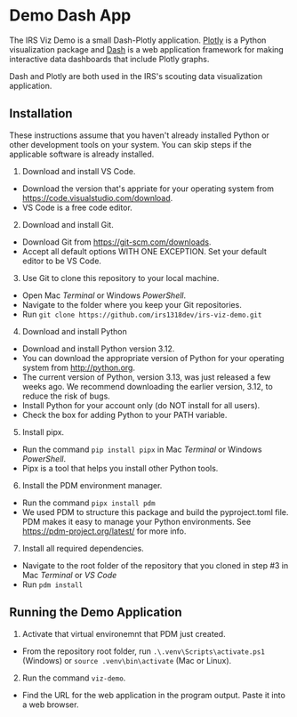 # Demo Dash App

The IRS Viz Demo is a small Dash-Plotly application.
[Plotly](https://plotly.com/python/) is a Python visualization package and
[Dash](https://dash.plotly.com/) is a web application framework for making
interactive data dashboards that include Plotly graphs.

Dash and Plotly are both used in the IRS's scouting data visualization
application.

## Installation
These instructions assume that you haven't already installed Python or other development tools on your system. You can skip steps if the applicable software is already installed.

1. Download and install VS Code.
  * Download the version that's appriate for your operating system from https://code.visualstudio.com/download.
  * VS Code is a free code editor.
2. Download and install Git.
  * Download Git from https://git-scm.com/downloads.
  * Accept all default options WITH ONE EXCEPTION. Set your default editor to be VS Code.
3. Use Git to clone this repository to your local machine.
  * Open Mac *Terminal* or Windows *PowerShell*.
  * Navigate to the folder where you keep your Git repositories.
  * Run `git clone https://github.com/irs1318dev/irs-viz-demo.git`
4. Download and install Python
  * Download and install Python version 3.12.
  * You can download the appropriate version of Python for your operating
    system from http://python.org.
  * The current version of Python, version 3.13, was just released a few weeks ago.
    We recommend downloading the earlier version, 3.12, to reduce the risk of bugs.
  * Install Python for your account only (do NOT install for all users).
  * Check the box for adding Python to your PATH variable.
5. Install pipx.
  * Run the command `pip install pipx` in Mac *Terminal* or Windows *PowerShell*.
  * Pipx is a tool that helps you install other Python tools.
6. Install the PDM environment manager.
  * Run the command `pipx install pdm`
  * We used PDM to structure this package and build the pyproject.toml file.
    PDM makes it easy to manage your Python environments. See
    https://pdm-project.org/latest/ for more info.
7. Install all required dependencies. 
  * Navigate to the root folder of the repository that you cloned in step #3 in Mac *Terminal* or *VS Code*
  * Run `pdm install`

  ## Running the Demo Application
1. Activate that virtual environemnt that PDM just created.
  * From the repository root folder, run `.\.venv\Scripts\activate.ps1 `
    (Windows) or `source .venv\bin\activate` (Mac or Linux).
2. Run the command `viz-demo`.
  * Find the URL for the web application in the program output. Paste it into
    a web browser.